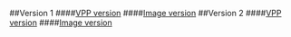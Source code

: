 ##Version 1
####[VPP version](https://drive.google.com/open?id=0B-irDQ7YeN-WWHFJX3JpMVFJRjA)
####[Image version](https://drive.google.com/open?id=0B-irDQ7YeN-WUndnb1hRY29HTkk)
##Version 2
####[VPP version](https://drive.google.com/open?id=0B-irDQ7YeN-WWWxQZHBBT29ENGM)
####[Image version](https://drive.google.com/open?id=0B-irDQ7YeN-WY1h6SHdQT01DYXM)
